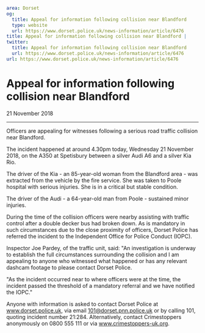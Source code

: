 ```yaml
area: Dorset
og:
  title: Appeal for information following collision near Blandford
  type: website
  url: https://www.dorset.police.uk/news-information/article/6476
title: Appeal for information following collision near Blandford |
twitter:
  title: Appeal for information following collision near Blandford
  url: https://www.dorset.police.uk/news-information/article/6476
url: https://www.dorset.police.uk/news-information/article/6476
```

# Appeal for information following collision near Blandford

21 November 2018

* * *

Officers are appealing for witnesses following a serious road traffic collision near Blandford.

The incident happened at around 4.30pm today, Wednesday 21 November 2018, on the A350 at Spetisbury between a silver Audi A6 and a silver Kia Rio.

The driver of the Kia - an 85-year-old woman from the Blandford area - was extracted from the vehicle by the fire service. She was taken to Poole hospital with serious injuries. She is in a critical but stable condition.

The driver of the Audi - a 64-year-old man from Poole - sustained minor injuries.

During the time of the collision officers were nearby assisting with traffic control after a double decker bus had broken down. As is mandatory in such circumstances due to the close proximity of officers, Dorset Police has referred the incident to the Independent Office for Police Conduct (IOPC).

Inspector Joe Pardey, of the traffic unit, said: "An investigation is underway to establish the full circumstances surrounding the collision and I am appealing to anyone who witnessed what happened or has any relevant dashcam footage to please contact Dorset Police.

"As the incident occurred near to where officers were at the time, the incident passed the threshold of a mandatory referral and we have notified the IOPC."

Anyone with information is asked to contact Dorset Police at www.dorset.police.uk, via email 101@dorset.pnn.police.uk or by calling 101, quoting incident number 21:284. Alternatively, contact Crimestoppers anonymously on 0800 555 111 or via www.crimestoppers-uk.org.
